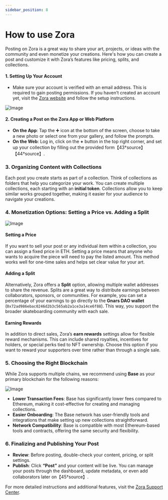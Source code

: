 ```yaml
---
sidebar_position: 8
---
```


# How to use Zora

Posting on Zora is a great way to share your art, projects, or ideas with the community and even monetize your creations. Here's how you can create a post and customize it with Zora’s features like pricing, splits, and collections.

#### **1. Setting Up Your Account**
- Make sure your account is verified with an email address. This is required to gain posting permissions. If you haven’t created an account yet, visit the [Zora website](https://zora.co) and follow the setup instructions.

![Image](https://ipfs.skatehive.app/ipfs/QmPssYgz8ELLeVDq1HH8XszHqELVe1fNg9ta1MMjEwNAbX)

#### **2. Creating a Post on the Zora App or Web Platform** 
- **On the App**: Tap the ➕ icon at the bottom of the screen, choose to take a new photo or select one from your gallery, and follow the prompts.
- **On the Web**: Log in, click on the **+** button in the top right corner, and set up your collection by filling out the provided form【43†source】【44†source】.

### **3. Organizing Content with Collections**
Each post you create starts as part of a collection. Think of collections as folders that help you categorize your work. You can create multiple collections, each starting with an **initial token**. Collections allow you to keep similar works grouped together, making it easier for your audience to navigate your creations.

### **4. Monetization Options: Setting a Price vs. Adding a Split**

![Image](https://ipfs.skatehive.app/ipfs/QmVupMBGSyupVpjn3p5KQTyQG8GPZr351bRt54iY2RWazD)

#### **Setting a Price**
If you want to sell your post or any individual item within a collection, you can assign a fixed price in ETH. Setting a price means that anyone who wants to acquire the piece will need to pay the listed amount. This method works well for one-time sales and helps set clear value for your art.

#### **Adding a Split**
Alternatively, Zora offers a **Split** option, allowing multiple wallet addresses to share the revenue. Splits are a great way to distribute earnings between collaborators, sponsors, or communities. For example, you can set a percentage of your earnings to go directly to the **Gnars DAO wallet** (`0x72ad986ebac0246d2b3c565ab2a1ce3a14ce6f88`). This way, you support the broader skateboarding community with each sale.

#### **Earning Rewards**
In addition to direct sales, Zora’s **earn rewards** settings allow for flexible reward mechanisms. This can include shared royalties, incentives for holders, or special perks tied to NFT ownership. Choose this option if you want to reward your supporters over time rather than through a single sale.

### **5. Choosing the Right Blockchain**
While Zora supports multiple chains, we recommend using **Base** as your primary blockchain for the following reasons:

![Image](https://ipfs.skatehive.app/ipfs/QmZqhT9n3WNaWxWgcm4Nyay7vybJDLpBCMFo8WSSDWdmMe)

- **Lower Transaction Fees**: Base has significantly lower fees compared to Ethereum, making it cost-effective for creating and managing collections.
- **Easier Onboarding**: The Base network has user-friendly tools and integrations that make setting up new collections straightforward.
- **Network Compatibility**: Base is compatible with most Ethereum-based tools and contracts, offering the same security and flexibility.

### **6. Finalizing and Publishing Your Post**
- **Review**: Before posting, double-check your content, pricing, or split settings.
- **Publish**: Click **“Post”** and your content will be live. You can manage your posts through the dashboard, update metadata, or even add collaborators later on【45†source】.

For more detailed instructions and additional features, visit the [Zora Support Center](https://support.zora.co).
